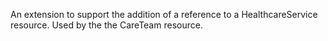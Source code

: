 An extension to support the addition of a reference to a HealthcareService resource. Used by the the CareTeam resource.